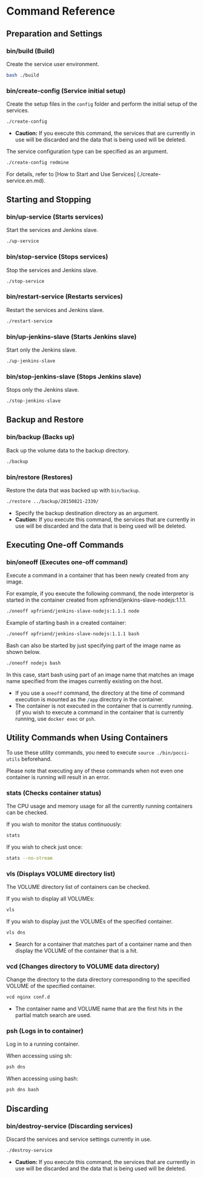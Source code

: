 Command Reference
====================

Preparation and Settings
----------
### bin/build (Build)
Create the service user environment.

```bash
bash ./build
```

### bin/create-config (Service initial setup)
Create the setup files in the `config` folder and perform the initial setup of the services.

```bash
./create-config
```

*   **Caution:** If you execute this command, the services that are currently in use will be discarded and the data that is being used will be deleted.

The service configuration type can be specified as an argument.

```bash
./create-config redmine
```

For details, refer to [How to Start and Use Services] (./create-service.en.md).


Starting and Stopping
----------
### bin/up-service (Starts services)
Start the services and Jenkins slave.

```bash
./up-service
```


### bin/stop-service (Stops services)
Stop the services and Jenkins slave.

```bash
./stop-service
```

### bin/restart-service (Restarts services)
Restart the services and Jenkins slave.

```bash
./restart-service
```

### bin/up-jenkins-slave (Starts Jenkins slave)
Start only the Jenkins slave.

```bash
./up-jenkins-slave
```

### bin/stop-jenkins-slave (Stops Jenkins slave)
Stops only the Jenkins slave.

```bash
./stop-jenkins-slave
```



Backup and Restore
----------------------
### bin/backup (Backs up)
Back up the volume data to the backup directory.

```bash
./backup
```

### bin/restore (Restores)
Restore the data that was backed up with `bin/backup`.

```bash
./restore ../backup/20150821-2339/
```

*  Specify the backup destination directory as an argument.
*  **Caution:** If you execute this command, the services that are currently in use will be discarded and the data that is being used will be deleted.


Executing One-off Commands
--------------------
### bin/oneoff (Executes one-off command)
Execute a command in a container that has been newly created from any image.

For example, if you execute the following command, the node interpretor is started
in the container created from xpfriend/jenkins-slave-nodejs:1.1.1.

```bash
./oneoff xpfriend/jenkins-slave-nodejs:1.1.1 node
```

Example of starting bash in a created container:

```bash
./oneoff xpfriend/jenkins-slave-nodejs:1.1.1 bash
```

Bash can also be started by just specifying part of the image name as shown below.

```bash
./oneoff nodejs bash
```

In this case, start bash using part of an image name that matches an image name specified from the images currently existing on the host.

*   If you use a `oneoff` command, the directory at the time of command execution 
    is mounted as the `/app` directory in the container.
*   The container is not executed in the container that is currently running.
    (if you wish to execute a command in the container that is currently running, use `docker exec` or `psh`.



Utility Commands when Using Containers
--------------------------------------
To use these utility commands, you need to
execute `source ./bin/pocci-utils` beforehand.

Please note that executing any of these commands when not even one container is running will result in an error.

### stats (Checks container status)
The CPU usage and memory usage for all the currently running containers can be checked.

If you wish to monitor the status continuously:
```bash
stats
```

If you wish to check just once:
```bash
stats --no-stream
```


### vls (Displays VOLUME directory list)
The VOLUME directory list of containers can be checked.

If you wish to display all VOLUMEs:
```bash
vls
```

If you wish to display just the VOLUMEs of the specified container.
```bash
vls dns
```
* Search for a container that matches part of a container name and then display the VOLUME of the container that is a hit.

### vcd (Changes directory to VOLUME data directory)
Change the directory to the data directory corresponding to the specified VOLUME of the specified container.

```bash
vcd nginx conf.d
```

* The container name and VOLUME name that are the first hits in the partial match search are used.

### psh (Logs in to container)
Log in to a running container.

When accessing using sh:
```bash
psh dns
```

When accessing using bash:
```bash
psh dns bash
```

Discarding
----
### bin/destroy-service (Discarding services)
Discard the services and service settings currently in use.

```bash
./destroy-service
```

*   **Caution:** If you execute this command, the services that are currently in use will be discarded and the data that is being used will be deleted.
